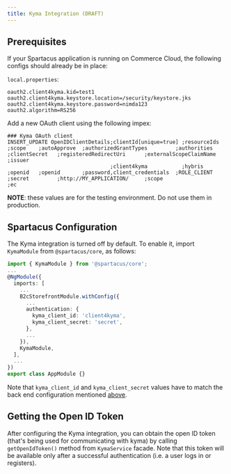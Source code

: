 ```yaml
---
title: Kyma Integration (DRAFT)
---
```


## Prerequisites

If your Spartacus application is running on Commerce Cloud, the following configs should already be in place:

`local.properties`:

```properties
oauth2.client4kyma.kid=test1
oauth2.client4kyma.keystore.location=/security/keystore.jks
oauth2.client4kyma.keystore.password=nimda123
oauth2.algorithm=RS256
```

Add a new OAuth client using the following impex:

```impex
### Kyma OAuth client
INSERT_UPDATE OpenIDClientDetails;clientId[unique=true] ;resourceIds   ;scope    ;autoApprove  ;authorizedGrantTypes         ;authorities  ;clientSecret   ;registeredRedirectUri      ;externalScopeClaimName ;issuer
                                 ;client4kyma           ;hybris        ;openid   ;openid       ;password,client_credentials  ;ROLE_CLIENT  ;secret         ;http://MY_APPLICATION/     ;scope                  ;ec
```

**NOTE**: these values are for the testing environment. Do not use them in production.

## Spartacus Configuration

The Kyma integration is turned off by default. To enable it, import `KymaModule` from `@spartacus/core`, as follows:

```ts
import { KymaModule } from '@spartacus/core';
...
@NgModule({
  imports: [
    ...
    B2cStorefrontModule.withConfig({
      ...
      authentication: {
        kyma_client_id: 'client4kyma',
        kyma_client_secret: 'secret',
      },
      ...
    }),
    KymaModule,
  ],
  ...
})
export class AppModule {}
```

Note that `kyma_client_id` and `kyma_client_secret` values have to match the back end configuration mentioned [above](#prerequisites).

## Getting the Open ID Token

After configuring the Kyma integration, you can obtain the open ID token (that's being used for communicating with kyma) by calling `getOpenIdToken()` method from `KymaService` facade. Note that this token will be available only after a successful authentication (i.e. a user logs in or registers).

